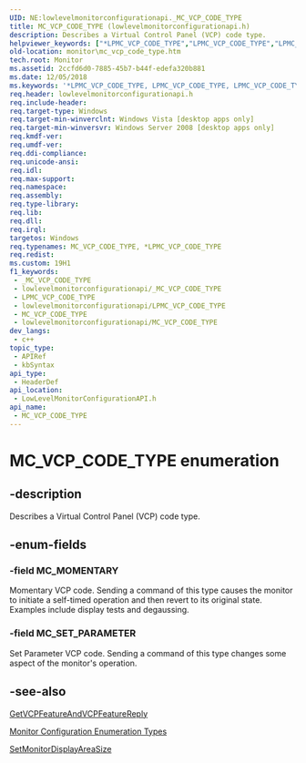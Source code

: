 ```yaml
---
UID: NE:lowlevelmonitorconfigurationapi._MC_VCP_CODE_TYPE
title: MC_VCP_CODE_TYPE (lowlevelmonitorconfigurationapi.h)
description: Describes a Virtual Control Panel (VCP) code type.
helpviewer_keywords: ["*LPMC_VCP_CODE_TYPE","LPMC_VCP_CODE_TYPE","LPMC_VCP_CODE_TYPE enumeration pointer [Monitor Configuration]","MC_MOMENTARY","MC_SET_PARAMETER","MC_VCP_CODE_TYPE","MC_VCP_CODE_TYPE","MC_VCP_CODE_TYPE enumeration [Monitor Configuration]","lowlevelmonitorconfigurationapi/LPMC_VCP_CODE_TYPE","lowlevelmonitorconfigurationapi/MC_MOMENTARY","lowlevelmonitorconfigurationapi/MC_SET_PARAMETER","lowlevelmonitorconfigurationapi/MC_VCP_CODE_TYPE","monitor.mc_vcp_code_type"]
old-location: monitor\mc_vcp_code_type.htm
tech.root: Monitor
ms.assetid: 2ccfd6d0-7885-45b7-b44f-edefa320b881
ms.date: 12/05/2018
ms.keywords: '*LPMC_VCP_CODE_TYPE, LPMC_VCP_CODE_TYPE, LPMC_VCP_CODE_TYPE enumeration pointer [Monitor Configuration], MC_MOMENTARY, MC_SET_PARAMETER, MC_VCP_CODE_TYPE, MC_VCP_CODE_TYPE , MC_VCP_CODE_TYPE enumeration [Monitor Configuration], lowlevelmonitorconfigurationapi/LPMC_VCP_CODE_TYPE, lowlevelmonitorconfigurationapi/MC_MOMENTARY, lowlevelmonitorconfigurationapi/MC_SET_PARAMETER, lowlevelmonitorconfigurationapi/MC_VCP_CODE_TYPE, monitor.mc_vcp_code_type'
req.header: lowlevelmonitorconfigurationapi.h
req.include-header: 
req.target-type: Windows
req.target-min-winverclnt: Windows Vista [desktop apps only]
req.target-min-winversvr: Windows Server 2008 [desktop apps only]
req.kmdf-ver: 
req.umdf-ver: 
req.ddi-compliance: 
req.unicode-ansi: 
req.idl: 
req.max-support: 
req.namespace: 
req.assembly: 
req.type-library: 
req.lib: 
req.dll: 
req.irql: 
targetos: Windows
req.typenames: MC_VCP_CODE_TYPE, *LPMC_VCP_CODE_TYPE
req.redist: 
ms.custom: 19H1
f1_keywords:
 - _MC_VCP_CODE_TYPE
 - lowlevelmonitorconfigurationapi/_MC_VCP_CODE_TYPE
 - LPMC_VCP_CODE_TYPE
 - lowlevelmonitorconfigurationapi/LPMC_VCP_CODE_TYPE
 - MC_VCP_CODE_TYPE
 - lowlevelmonitorconfigurationapi/MC_VCP_CODE_TYPE
dev_langs:
 - c++
topic_type:
 - APIRef
 - kbSyntax
api_type:
 - HeaderDef
api_location:
 - LowLevelMonitorConfigurationAPI.h
api_name:
 - MC_VCP_CODE_TYPE
---
```


# MC_VCP_CODE_TYPE enumeration


## -description

Describes a Virtual Control Panel (VCP) code type.

## -enum-fields

### -field MC_MOMENTARY

Momentary VCP code. Sending a command of this type causes the monitor to initiate a self-timed operation and then revert to its original state. Examples include display tests and degaussing.

### -field MC_SET_PARAMETER

Set Parameter VCP code. Sending a command of this type changes some aspect of the monitor's operation.

## -see-also

<a href="/windows/desktop/api/lowlevelmonitorconfigurationapi/nf-lowlevelmonitorconfigurationapi-getvcpfeatureandvcpfeaturereply">GetVCPFeatureAndVCPFeatureReply</a>



<a href="/windows/desktop/Monitor/monitor-configuration-enumeration-types">Monitor Configuration Enumeration Types</a>



<a href="/windows/desktop/api/highlevelmonitorconfigurationapi/nf-highlevelmonitorconfigurationapi-setmonitordisplayareasize">SetMonitorDisplayAreaSize</a>